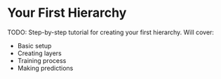 # Your First Hierarchy

TODO: Step-by-step tutorial for creating your first hierarchy. Will cover:
- Basic setup
- Creating layers
- Training process
- Making predictions
